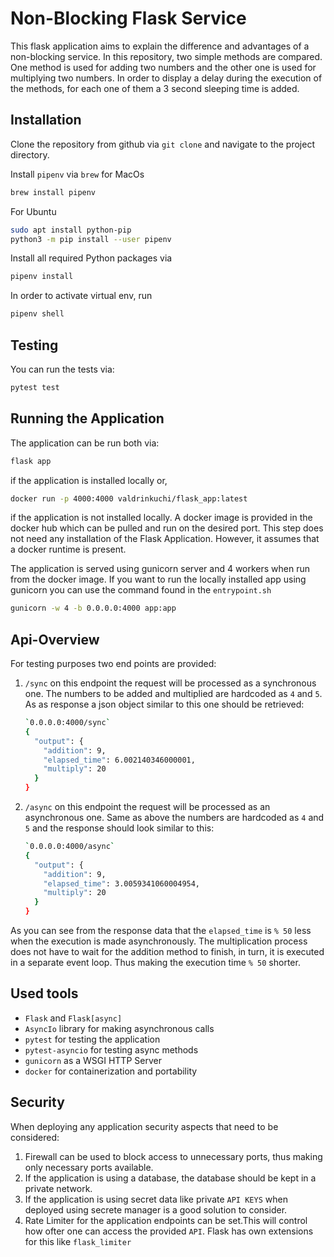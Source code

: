 # Non-Blocking Flask Service

This flask application aims to explain the difference and advantages of a
non-blocking service. In this repository, two simple methods are compared.
One method is used for adding two numbers and the other one is used for
multiplying two numbers. In order to display a delay during the execution of
the methods, for each one of them a 3 second sleeping time is added.

## Installation

Clone the repository from github via `git clone` and navigate to the project
directory.

Install `pipenv` via `brew` for MacOs

```sh
brew install pipenv
```

For Ubuntu

```sh
sudo apt install python-pip
python3 -m pip install --user pipenv
```

Install all required Python packages via

```sh
pipenv install
```

In order to activate virtual env, run

```sh
pipenv shell
```

## Testing

You can run the tests via:

  ```sh
  pytest test
  ```

## Running the Application

The application can be run both via:

```sh
flask app
```

if the application is installed locally or,

 ```sh
docker run -p 4000:4000 valdrinkuchi/flask_app:latest
```

if the application is not installed locally. A docker image is provided in the
docker hub which can be pulled and run on the desired port. This step does not
need any installation of the Flask Application. However, it assumes that a docker
runtime is present.

The application is served using gunicorn server and 4 workers when run from the docker
image. If you want to run the locally installed app using gunicorn you can use the
command found in the `entrypoint.sh`

```sh
gunicorn -w 4 -b 0.0.0.0:4000 app:app
```

## Api-Overview

For testing purposes two end points are provided:

1. `/sync` on this endpoint the request will be processed as a synchronous one.
   The numbers to be added and multiplied are hardcoded as `4` and `5`. As as
   response a json object similar to this one should be retrieved:

    ```sh
    `0.0.0.0:4000/sync`
    {
      "output": {
        "addition": 9,
        "elapsed_time": 6.002140346000001,
        "multiply": 20
      }
    }
    ```

2. `/async` on this endpoint the request will be processed as an asynchronous one.
   Same as above the numbers are hardcoded as `4` and `5` and the response should
   look similar to this:

    ```sh
    `0.0.0.0:4000/async`
    {
      "output": {
        "addition": 9,
        "elapsed_time": 3.0059341060004954,
        "multiply": 20
      }
    }
    ```

As you can see from the response data that the `elapsed_time` is `% 50` less when
the execution is made asynchronously. The multiplication process does not have to wait
for the addition method to finish, in turn, it is executed in a separate event loop.
Thus making the execution time `% 50` shorter.

## Used tools

* `Flask` and `Flask[async]`
* `AsyncIo` library for making asynchronous calls
* `pytest` for testing the application
* `pytest-asyncio` for testing async methods
* `gunicorn` as a WSGI HTTP Server
* `docker` for containerization and portability

## Security

When deploying any application security aspects that need to be considered:

1. Firewall can be used to block access to unnecessary ports, thus making only
   necessary ports available.
2. If the application is using a database, the database should be kept in a private
   network.
3. If the application is using secret data like private `API KEYS` when deployed
   using secrete manager is a good solution to consider.
4. Rate Limiter for the application endpoints can be set.This will control how ofter
   one can access the provided `API`. Flask has own extensions for this like `flask_limiter`
